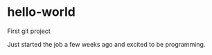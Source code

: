 # hello-world
First git project

Just started the job a few weeks ago and excited to be programming.
